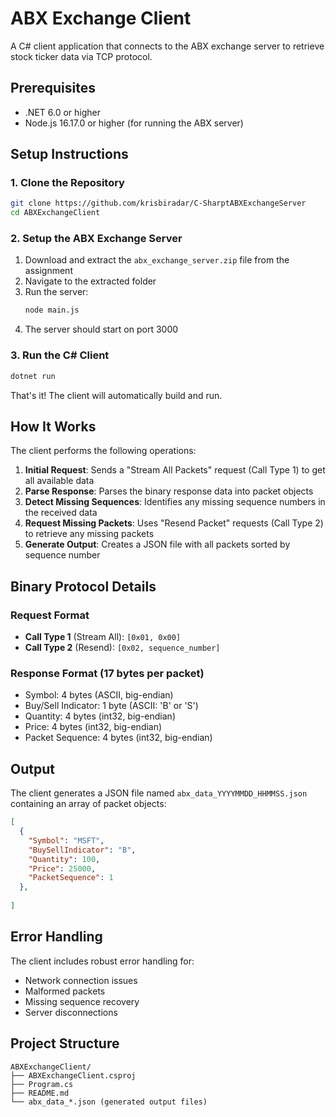 # ABX Exchange Client

A C# client application that connects to the ABX exchange server to retrieve stock ticker data via TCP protocol.

## Prerequisites

- .NET 6.0 or higher
- Node.js 16.17.0 or higher (for running the ABX server)

## Setup Instructions

### 1. Clone the Repository

```bash
git clone https://github.com/krisbiradar/C-SharptABXExchangeServer
cd ABXExchangeClient
```

### 2. Setup the ABX Exchange Server

1. Download and extract the `abx_exchange_server.zip` file from the assignment
2. Navigate to the extracted folder
3. Run the server:
   ```bash
   node main.js
   ```
4. The server should start on port 3000

### 3. Run the C# Client

```bash
dotnet run
```

That's it! The client will automatically build and run.

## How It Works

The client performs the following operations:

1. **Initial Request**: Sends a "Stream All Packets" request (Call Type 1) to get all available data
2. **Parse Response**: Parses the binary response data into packet objects
3. **Detect Missing Sequences**: Identifies any missing sequence numbers in the received data
4. **Request Missing Packets**: Uses "Resend Packet" requests (Call Type 2) to retrieve any missing packets
5. **Generate Output**: Creates a JSON file with all packets sorted by sequence number

## Binary Protocol Details

### Request Format
- **Call Type 1** (Stream All): `[0x01, 0x00]`
- **Call Type 2** (Resend): `[0x02, sequence_number]`

### Response Format (17 bytes per packet)
- Symbol: 4 bytes (ASCII, big-endian)
- Buy/Sell Indicator: 1 byte (ASCII: 'B' or 'S')
- Quantity: 4 bytes (int32, big-endian)
- Price: 4 bytes (int32, big-endian)
- Packet Sequence: 4 bytes (int32, big-endian)

## Output

The client generates a JSON file named `abx_data_YYYYMMDD_HHMMSS.json` containing an array of packet objects:

```json
[
  {
    "Symbol": "MSFT",
    "BuySellIndicator": "B",
    "Quantity": 100,
    "Price": 25000,
    "PacketSequence": 1
  },
  
]
```

## Error Handling

The client includes robust error handling for:
- Network connection issues
- Malformed packets
- Missing sequence recovery
- Server disconnections

## Project Structure

```
ABXExchangeClient/
├── ABXExchangeClient.csproj
├── Program.cs
├── README.md
└── abx_data_*.json (generated output files)
```
